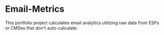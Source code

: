# Email-Metrics
This portfolio project calculates email analytics utilizing raw data from ESPs or CMSes that don't auto-calculate. 
